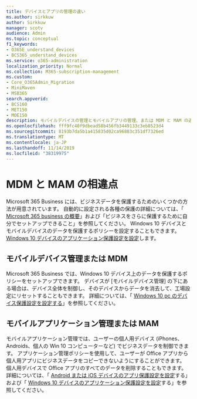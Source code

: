 ```yaml
---
title: デバイスとアプリの管理の違い
ms.author: sirkkuw
author: Sirkkuw
manager: scotv
audience: Admin
ms.topic: conceptual
f1_keywords:
- O365E_understand_devices
- BCS365_understand_devices
ms.service: o365-administration
localization_priority: Normal
ms.collection: M365-subscription-management
ms.custom:
- Core_O365Admin_Migration
- MiniMaven
- MSB365
search.appverid:
- BCS160
- MET150
- MOE150
description: モバイルデバイスの管理とモバイルアプリの管理、または MDM と MAM の違いについて説明します。
ms.openlocfilehash: fff9fc40f9dbead58b456fb3449133c3eb8523d4
ms.sourcegitcommit: 8193b7da5b1a415835d02ca96883c351df7326ed
ms.translationtype: MT
ms.contentlocale: ja-JP
ms.lasthandoff: 11/14/2019
ms.locfileid: "38319975"
---
```

# <a name="difference-between-mdm-and-mam"></a>MDM と MAM の相違点

Microsoft 365 Business には、ビジネスデータを保護するためのいくつかの方法が用意されています。 自動的に設定される各種の保護の詳細については、「 [Microsoft 365 business の概要](../microsoft-365-business-overview.md)」および「ビジネスをさらに保護するために自分でセットアップできること」を参照してください。 Windows 10 デバイスとモバイルデバイスのデータを保護するポリシーを設定することもできます。
[Windows 10 デバイスのアプリケーション保護設定を設定](../protection-settings-for-windows-10-devices.md)します。

## <a name="mobile-device-management-or-mdm"></a>モバイルデバイス管理または MDM

Microsoft 365 Business では、Windows 10 デバイス上のデータを保護するポリシーをセットアップできます。 デバイスが [モバイルデバイス管理] の下にある場合は、デバイス全体を制御し、そのデバイスからデータを消去して、工場設定にリセットすることもできます。 詳細については、「 [Windows 10 pc のデバイス保護設定を設定する](../protection-settings-for-windows-10-pcs.md)」を参照してください。

## <a name="mobile-application-management-or-mam"></a>モバイルアプリケーション管理または MAM

モバイルアプリケーション管理では、ユーザーの個人用デバイス (iPhones、Androids、個人の Win 10 コンピューターなど) でビジネスデータを制御できます。 アプリケーション管理ポリシーを使用して、ユーザーが Office アプリから個人用アプリにビジネスデータをコピーできないようにすることができます。 個人用デバイスで Office アプリのすべてのデータを削除することもできます。 詳細については、「 [Android または iOS デバイスのアプリ保護設定を設定](../app-protection-settings-for-android-and-ios.md)する」および「 [Windows 10 デバイスのアプリケーション保護設定を設定](../protection-settings-for-windows-10-devices.md)する」を参照してください。